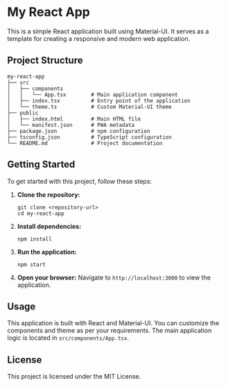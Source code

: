 # My React App

This is a simple React application built using Material-UI. It serves as a template for creating a responsive and modern web application.

## Project Structure

```
my-react-app
├── src
│   ├── components
│   │   └── App.tsx        # Main application component
│   ├── index.tsx          # Entry point of the application
│   └── theme.ts           # Custom Material-UI theme
├── public
│   ├── index.html         # Main HTML file
│   └── manifest.json      # PWA metadata
├── package.json           # npm configuration
├── tsconfig.json          # TypeScript configuration
└── README.md              # Project documentation
```

## Getting Started

To get started with this project, follow these steps:

1. **Clone the repository:**
   ```
   git clone <repository-url>
   cd my-react-app
   ```

2. **Install dependencies:**
   ```
   npm install
   ```

3. **Run the application:**
   ```
   npm start
   ```

4. **Open your browser:**
   Navigate to `http://localhost:3000` to view the application.

## Usage

This application is built with React and Material-UI. You can customize the components and theme as per your requirements. The main application logic is located in `src/components/App.tsx`.

## License

This project is licensed under the MIT License.